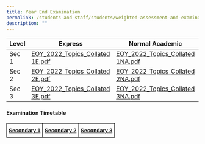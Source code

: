 ```yaml
---
title: Year End Examination
permalink: /students-and-staff/students/weighted-assessment-and-examination/year-end-examination/
description: ""
---
```

<table>
<thead>
  <tr>
    <th>Level</th>
    <th>Express</th>
    <th>Normal Academic</th>
    <th>Normal Technical</th>
  </tr>
</thead>
<tbody>
  <tr>
    <td>Sec 1</td>
    <td><a href="/files/EOY_2022_Topics_Collated%201E.pdf">EOY_2022_Topics_Collated 1E.pdf</a></td>
    <td><a href="/files/EOY_2022_Topics_Collated%201NA.pdf">EOY_2022_Topics_Collated 1NA.pdf</a></td>
    <td><a href="/files/EOY_2022_Topics_Collated%201NT.pdf">EOY_2022_Topics_Collated 1NT.pdf</a></td>
  </tr>
  <tr>
    <td>Sec 2</td>
    <td><a href="/files/EOY_2022_Topics_Collated%202E.pdf">EOY_2022_Topics_Collated 2E.pdf</a></td>
    <td><a href="/files/EOY_2022_Topics_Collated%202NA.pdf">EOY_2022_Topics_Collated 2NA.pdf</a></td>
    <td><a href="/files/EOY_2022_Topics_Collated%202NT.pdf">EOY_2022_Topics_Collated 2NT.pdf</a></td>
  </tr>
  <tr>
    <td>Sec 3</td>
    <td><a href="/files/EOY_2022_Topics_Collated%203E.pdf">EOY_2022_Topics_Collated 3E.pdf</a></td>
    <td><a href="/files/EOY_2022_Topics_Collated%203NA.pdf">EOY_2022_Topics_Collated 3NA.pdf</a></td>
    <td><a href="/files/EOY_2022_Topics_Collated%203NT.pdf">EOY_2022_Topics_Collated 3NT.pdf</a></td>
  </tr>
</tbody>
</table>


#### Examination Timetable

<style type="text/css">
.tg  {border-collapse:collapse;border-spacing:0;}
.tg td{border-color:black;border-style:solid;border-width:1px;font-family:Arial, sans-serif;font-size:14px;
  overflow:hidden;padding:10px 5px;word-break:normal;}
.tg th{border-color:black;border-style:solid;border-width:1px;font-family:Arial, sans-serif;font-size:14px;
  font-weight:normal;overflow:hidden;padding:10px 5px;word-break:normal;}
.tg .tg-1wig{font-weight:bold;text-align:left;vertical-align:top}
</style>
<table class="tg">
<thead>
  <tr>
    <td class="tg-1wig"><a href="/files/2022%20EOY%20S1%20Timetable%20updated.pdf">Secondary 1</td>
    <td class="tg-1wig"><a href="/files/2022%20EOY%20S2%20Timetable.pdf">Secondary 2</td>
    <td class="tg-1wig"><a href="/files/2022%20EOY%20S3%20Timetable%20updated.pdf">Secondary 3</td>
  </tr>
</thead>
</table>